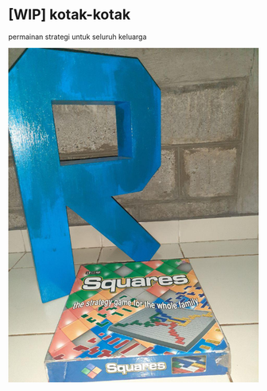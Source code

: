 # [WIP] kotak-kotak

permainan strategi untuk seluruh keluarga

![logo](https://github.com/fatanugraha/kotak-kotak/blob/master/logo.png?raw=true)
